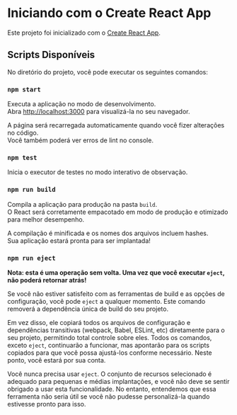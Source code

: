 # Iniciando com o Create React App

Este projeto foi inicializado com o [Create React App](https://github.com/facebook/create-react-app).

## Scripts Disponíveis

No diretório do projeto, você pode executar os seguintes comandos:

### `npm start`

Executa a aplicação no modo de desenvolvimento.  
Abra [http://localhost:3000](http://localhost:3000) para visualizá-la no seu navegador.

A página será recarregada automaticamente quando você fizer alterações no código.  
Você também poderá ver erros de lint no console.

### `npm test`

Inicia o executor de testes no modo interativo de observação.  

### `npm run build`

Compila a aplicação para produção na pasta `build`.  
O React será corretamente empacotado em modo de produção e otimizado para melhor desempenho.

A compilação é minificada e os nomes dos arquivos incluem hashes.  
Sua aplicação estará pronta para ser implantada!

### `npm run eject`

**Nota: esta é uma operação sem volta. Uma vez que você executar `eject`, não poderá retornar atrás!**

Se você não estiver satisfeito com as ferramentas de build e as opções de configuração, você pode `eject` a qualquer momento. Este comando removerá a dependência única de build do seu projeto.

Em vez disso, ele copiará todos os arquivos de configuração e dependências transitivas (webpack, Babel, ESLint, etc) diretamente para o seu projeto, permitindo total controle sobre eles. Todos os comandos, exceto `eject`, continuarão a funcionar, mas apontarão para os scripts copiados para que você possa ajustá-los conforme necessário. Neste ponto, você estará por sua conta.

Você nunca precisa usar `eject`. O conjunto de recursos selecionado é adequado para pequenas e médias implantações, e você não deve se sentir obrigado a usar esta funcionalidade. No entanto, entendemos que essa ferramenta não seria útil se você não pudesse personalizá-la quando estivesse pronto para isso.